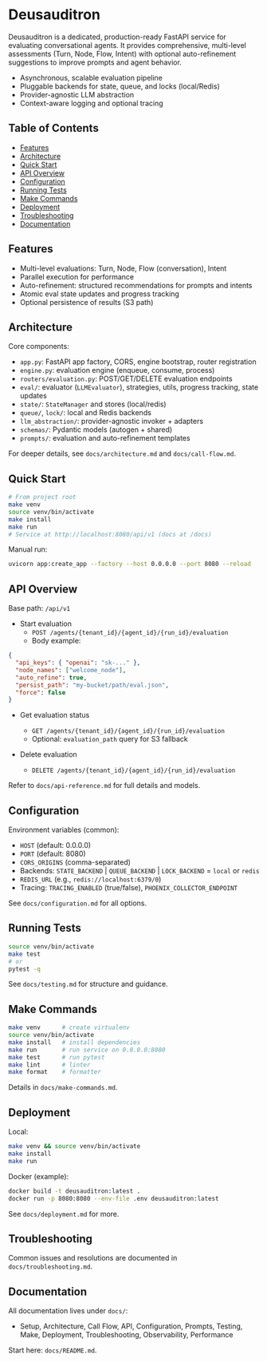# Deusauditron

Deusauditron is a dedicated, production-ready FastAPI service for evaluating conversational agents. It provides comprehensive, multi-level assessments (Turn, Node, Flow, Intent) with optional auto-refinement suggestions to improve prompts and agent behavior.

- Asynchronous, scalable evaluation pipeline
- Pluggable backends for state, queue, and locks (local/Redis)
- Provider-agnostic LLM abstraction
- Context-aware logging and optional tracing

## Table of Contents

- [Features](#features)
- [Architecture](#architecture)
- [Quick Start](#quick-start)
- [API Overview](#api-overview)
- [Configuration](#configuration)
- [Running Tests](#running-tests)
- [Make Commands](#make-commands)
- [Deployment](#deployment)
- [Troubleshooting](#troubleshooting)
- [Documentation](#documentation)

## Features

- Multi-level evaluations: Turn, Node, Flow (conversation), Intent
- Parallel execution for performance
- Auto-refinement: structured recommendations for prompts and intents
- Atomic eval state updates and progress tracking
- Optional persistence of results (S3 path)

## Architecture

Core components:

- `app.py`: FastAPI app factory, CORS, engine bootstrap, router registration
- `engine.py`: evaluation engine (enqueue, consume, process)
- `routers/evaluation.py`: POST/GET/DELETE evaluation endpoints
- `eval/`: evaluator (`LLMEvaluator`), strategies, utils, progress tracking, state updates
- `state/`: `StateManager` and stores (local/redis)
- `queue/`, `lock/`: local and Redis backends
- `llm_abstraction/`: provider-agnostic invoker + adapters
- `schemas/`: Pydantic models (autogen + shared)
- `prompts/`: evaluation and auto-refinement templates

For deeper details, see `docs/architecture.md` and `docs/call-flow.md`.

## Quick Start

```bash
# From project root
make venv
source venv/bin/activate
make install
make run
# Service at http://localhost:8080/api/v1 (docs at /docs)
```

Manual run:

```bash
uvicorn app:create_app --factory --host 0.0.0.0 --port 8080 --reload
```

## API Overview

Base path: `/api/v1`

- Start evaluation
  - `POST /agents/{tenant_id}/{agent_id}/{run_id}/evaluation`
  - Body example:

```json
{
  "api_keys": { "openai": "sk-..." },
  "node_names": ["welcome_node"],
  "auto_refine": true,
  "persist_path": "my-bucket/path/eval.json",
  "force": false
}
```

- Get evaluation status

  - `GET /agents/{tenant_id}/{agent_id}/{run_id}/evaluation`
  - Optional: `evaluation_path` query for S3 fallback

- Delete evaluation
  - `DELETE /agents/{tenant_id}/{agent_id}/{run_id}/evaluation`

Refer to `docs/api-reference.md` for full details and models.

## Configuration

Environment variables (common):

- `HOST` (default: 0.0.0.0)
- `PORT` (default: 8080)
- `CORS_ORIGINS` (comma-separated)
- Backends: `STATE_BACKEND` | `QUEUE_BACKEND` | `LOCK_BACKEND` = `local` or `redis`
- `REDIS_URL` (e.g., `redis://localhost:6379/0`)
- Tracing: `TRACING_ENABLED` (true/false), `PHOENIX_COLLECTOR_ENDPOINT`

See `docs/configuration.md` for all options.

## Running Tests

```bash
source venv/bin/activate
make test
# or
pytest -q
```

See `docs/testing.md` for structure and guidance.

## Make Commands

```bash
make venv      # create virtualenv
source venv/bin/activate
make install   # install dependencies
make run       # run service on 0.0.0.0:8080
make test      # run pytest
make lint      # linter
make format    # formatter
```

Details in `docs/make-commands.md`.

## Deployment

Local:

```bash
make venv && source venv/bin/activate
make install
make run
```

Docker (example):

```bash
docker build -t deusauditron:latest .
docker run -p 8080:8080 --env-file .env deusauditron:latest
```

See `docs/deployment.md` for more.

## Troubleshooting

Common issues and resolutions are documented in `docs/troubleshooting.md`.

## Documentation

All documentation lives under `docs/`:

- Setup, Architecture, Call Flow, API, Configuration, Prompts, Testing, Make, Deployment, Troubleshooting, Observability, Performance

Start here: `docs/README.md`.
